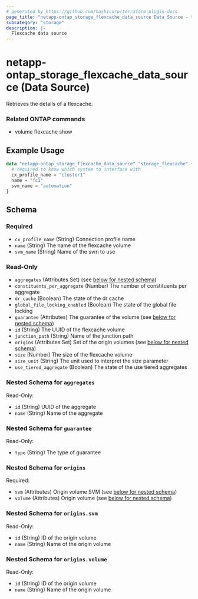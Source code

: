 ```yaml
---
# generated by https://github.com/hashicorp/terraform-plugin-docs
page_title: "netapp-ontap_storage_flexcache_data_source Data Source - terraform-provider-netapp-ontap"
subcategory: "storage"
description: |-
  Flexcache data source
---
```


# netapp-ontap_storage_flexcache_data_source (Data Source)

Retrieves the details of a flexcache.

### Related ONTAP commands
* volume flexcache show

## Example Usage
```terraform
data "netapp-ontap_storage_flexcache_data_source" "storage_flexcache" {
  # required to know which system to interface with
  cx_profile_name = "cluster1"
  name = "fc1"
  svm_name = "automation"
}
```


<!-- schema generated by tfplugindocs -->
## Schema

### Required

- `cx_profile_name` (String) Connection profile name
- `name` (String) The name of the flexcache volume
- `svm_name` (String) Name of the svm to use

### Read-Only

- `aggregates` (Attributes Set) (see [below for nested schema](#nestedatt--aggregates))
- `constituents_per_aggregate` (Number) The number of constituents per aggregate
- `dr_cache` (Boolean) The state of the dr cache
- `global_file_locking_enabled` (Boolean) The state of the global file locking
- `guarantee` (Attributes) The guarantee of the volume (see [below for nested schema](#nestedatt--guarantee))
- `id` (String) The UUID of the flexcache volume
- `junction_path` (String) Name of the junction path
- `origins` (Attributes Set) Set of the origin volumes (see [below for nested schema](#nestedatt--origins))
- `size` (Number) The size of the flexcache volume
- `size_unit` (String) The unit used to interpret the size parameter
- `use_tiered_aggregate` (Boolean) The state of the use tiered aggregates

<a id="nestedatt--aggregates"></a>
### Nested Schema for `aggregates`

Read-Only:

- `id` (String) UUID of the aggregate
- `name` (String) Name of the aggregate


<a id="nestedatt--guarantee"></a>
### Nested Schema for `guarantee`

Read-Only:

- `type` (String) The type of guarantee


<a id="nestedatt--origins"></a>
### Nested Schema for `origins`

Required:

- `svm` (Attributes) Origin volume SVM (see [below for nested schema](#nestedatt--origins--svm))
- `volume` (Attributes) Origin volume (see [below for nested schema](#nestedatt--origins--volume))

<a id="nestedatt--origins--svm"></a>
### Nested Schema for `origins.svm`

Read-Only:

- `id` (String) ID of the origin volume
- `name` (String) Name of the origin volume


<a id="nestedatt--origins--volume"></a>
### Nested Schema for `origins.volume`

Read-Only:

- `id` (String) ID of the origin volume
- `name` (String) Name of the origin volume


